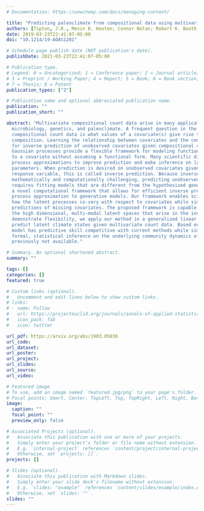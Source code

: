 ```yaml
---
# Documentation: https://wowchemy.com/docs/managing-content/

title: "Predicting paleoclimate from compositional data using multivariate Gaussian process inverse prediction"
authors: [Tipton, J.R., Mevin B. Hooten; Connor Nolan; Robert K. Booth; Jason McLachlan]
date: 2019-03-23T22:41:07-05:00
doi: "10.1214/19-AOAS1281"

# Schedule page publish date (NOT publication's date).
publishDate: 2021-03-23T22:41:07-05:00

# Publication type.
# Legend: 0 = Uncategorized; 1 = Conference paper; 2 = Journal article;
# 3 = Preprint / Working Paper; 4 = Report; 5 = Book; 6 = Book section;
# 7 = Thesis; 8 = Patent
publication_types: ["2"]

# Publication name and optional abbreviated publication name.
publication: ""
publication_short: ""

abstract: "Multivariate compositional count data arise in many applications including ecology,
  microbiology, genetics, and paleoclimate. A frequent question in the analysis of multivariate
  compositional count data is what values of a covariate(s) give rise to the observed
  composition. Learning the relationship between covariates and the compositional count allows
  for inverse prediction of unobserved covariates given compositional count observations.
  Gaussian processes provide a flexible framework for modeling functional responses with respect
  to a covariate without assuming a functional form. Many scientific disciplines use Gaussian
  process approximations to improve prediction and make inference on latent processes and
  parameters. When prediction is desired on unobserved covariates given realizations of the
  response variable, this is called inverse prediction. Because inverse prediction is
  mathematically and computationally challenging, predicting unobserved covariates often
  requires fitting models that are different from the hypothesized generative model. We present
  a novel computational framework that allows for efficient inverse prediction using a Gaussian
  process approximation to generative models. Our framework enables scientific learning about
  how the latent processes co-vary with respect to covariates while simultaneously providing
  predictions of missing covariates. The proposed framework is capable of efficiently exploring
  the high dimensional, multi-modal latent spaces that arise in the inverse problem. To
  demonstrate flexibility, we apply our method in a generalized linear model framework to
  predict latent climate states given multivariate count data. Based on cross-validation, our
  model has predictive skill competitive with current methods while simultaneously providing
  formal, statistical inference on the underlying community dynamics of the biological system
  previously not available."

# Summary. An optional shortened abstract.
summary: ""

tags: []
categories: []
featured: true

# Custom links (optional).
#   Uncomment and edit lines below to show custom links.
# links:
# - name: Follow
#   url: https://projecteuclid.org/journals/annals-of-applied-statistics/volume-13/issue-4/Predicting-paleoclimate-from-compositional-data-using-multivariate-Gaussian-process-inverse/10.1214/19-AOAS1281.short
#   icon_pack: fab
#   icon: twitter

url_pdf: https://arxiv.org/abs/1903.05036
url_code:
url_dataset:
url_poster:
url_project:
url_slides:
url_source:
url_video:

# Featured image
# To use, add an image named `featured.jpg/png` to your page's folder. 
# Focal points: Smart, Center, TopLeft, Top, TopRight, Left, Right, BottomLeft, Bottom, BottomRight.
image:
  caption: ""
  focal_point: ""
  preview_only: false

# Associated Projects (optional).
#   Associate this publication with one or more of your projects.
#   Simply enter your project's folder or file name without extension.
#   E.g. `internal-project` references `content/project/internal-project/index.md`.
#   Otherwise, set `projects: []`.
projects: []

# Slides (optional).
#   Associate this publication with Markdown slides.
#   Simply enter your slide deck's filename without extension.
#   E.g. `slides: "example"` references `content/slides/example/index.md`.
#   Otherwise, set `slides: ""`.
slides: ""
---
```

